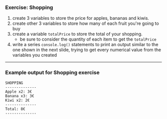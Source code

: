 ### Exercise: Shopping
1. create 3 variables to store the price for apples, bananas and kiwis.
1. create other 3 variables to store how many of each fruit you're going to buy
1. create a variable `totalPrice` to store the total of your shopping.
    - be sure to consider the quantity of each item to get the `totalPrice`
1. write a series `console.log()` statements to print an output similar to the one shown in the next slide, trying to get every numerical value from the variables you created

---

### Example output for Shopping exercise

```plaintext
SHOPPING
--------------
Apple x2: 3€
Banana x3: 3€
Kiwi x2: 2€
--------------
Total: 8€
--------------
```
